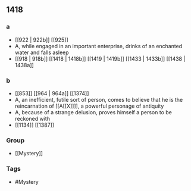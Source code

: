 ## 1418
### a
- [[922 | 922b]] [[925]] 
- A, while engaged in an important enterprise, drinks of an enchanted water and falls asleep
- [[918 | 918b]] [[1418 | 1418b]] [[1419 | 1419b]] [[1433 | 1433b]] [[1438 | 1438a]] 

### b
- [[853]] [[964 | 964a]] [[1374]] 
- A, an inefficient, futile sort of person, comes to believe that he is the reincarnation of [[A[[X]]]], a powerful personage of antiquity
- A, because of a strange delusion, proves himself a person to be reckoned with
- [[1134]] [[1387]] 


### Group
- [[Mystery]]

### Tags
- #Mystery

